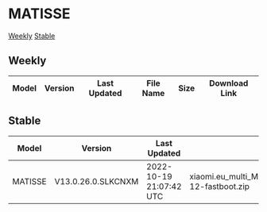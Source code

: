 # MATISSE
[Weekly](#Weekly)  [Stable](#Stable)
## Weekly
| Model | Version | Last Updated | File Name | Size | Download Link |
| ---- | ---- | ---- | ---- | ---- | ---- |
## Stable
| Model | Version | Last Updated | File Name | Size | Download Link |
| ---- | ---- | ---- | ---- | ---- | ---- |
| MATISSE | V13.0.26.0.SLKCNXM | 2022-10-19 21:07:42 UTC | xiaomi.eu_multi_MATISSE_V13.0.26.0.SLKCNXM_v13-12-fastboot.zip | 4.9 GB | [SourceForge](https://sourceforge.net/projects/xiaomi-eu-multilang-miui-roms/files/xiaomi.eu/MIUI-STABLE-RELEASES/MIUIv13/xiaomi.eu_multi_MATISSE_V13.0.26.0.SLKCNXM_v13-12-fastboot.zip/download) |
